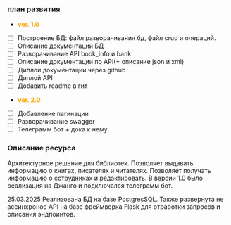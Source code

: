 ### план развития

-  <span style="color: orange; font-weight: bold;">ver. 1.0</span>
- [ ]  Построение БД: файл разворачивания бд, файл crud и операций.
- [ ]  Описание документации БД
- [ ]  Разворачивание API book_info и bank
- [ ]  Описание документации по API(+ описание json и xml)
- [ ]  Диплой документации через github 
- [ ]  Диплой API
- [ ]  Добавить readme в гит
-  <span style="color: orange; font-weight: bold;">ver. 2.0</span>
- [ ]  Добавление пагинации 
- [ ]  Разворачивание swagger
- [ ]  Телеграмм бот + дока к нему

### Описание ресурса

Архитектурное решение для библиотек. Позволяет выдавать информацию о книгах, писателях и читателях. Позволяет получать информацию о сотрудниках и редактировать. В версии 1.0 было реализация на Джанго и подключался телеграмм бот. 

25.03.2025 Реализована БД на базе PostgresSQL. Также развернута не ассинхроное API на базе фреймворка Flask для отработки запросов и описания эндпоинтов.
